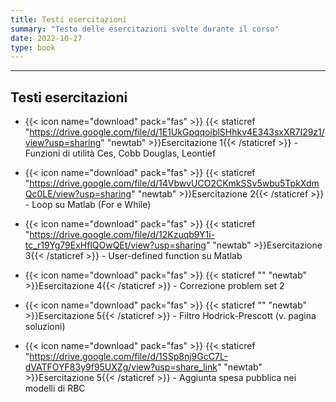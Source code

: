 ```yaml
---
title: Testi esercitazioni
summary: "Testo delle esercitazioni svolte durante il corso"
date: 2022-10-27
type: book
---
```

---

## Testi esercitazioni
- {{< icon name="download" pack="fas" >}} {{< staticref "https://drive.google.com/file/d/1E1UkGpqqoiblSHhkv4E343sxXR7I29z1/view?usp=sharing" "newtab" >}}Esercitazione 1{{< /staticref >}} - Funzioni di utilità Ces, Cobb Douglas, Leontief

- {{< icon name="download" pack="fas" >}} {{< staticref "https://drive.google.com/file/d/14VbwvUCO2CKmkSSv5wbu5TpkXdmQc0LE/view?usp=sharing" "newtab" >}}Esercitazione 2{{< /staticref >}} - Loop su Matlab (For e While)

- {{< icon name="download" pack="fas" >}} {{< staticref "https://drive.google.com/file/d/12Kzuqb9Y1i-tc_r19Yg79ExHflQOwQEt/view?usp=sharing" "newtab" >}}Esercitazione 3{{< /staticref >}} - User-defined function su Matlab

- {{< icon name="download" pack="fas" >}} {{< staticref "" "newtab" >}}Esercitazione 4{{< /staticref >}} - Correzione problem set 2

- {{< icon name="download" pack="fas" >}} {{< staticref "" "newtab" >}}Esercitazione 5{{< /staticref >}} - Filtro Hodrick-Prescott (v. pagina soluzioni)

- {{< icon name="download" pack="fas" >}} {{< staticref "https://drive.google.com/file/d/1SSp8nj9GcC7L-dVATFOYF83y9f95UXZg/view?usp=share_link" "newtab" >}}Esercitazione 5{{< /staticref >}} - Aggiunta spesa pubblica nei modelli di RBC








